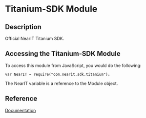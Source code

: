# Titanium-SDK Module

## Description

Official NearIT Titanium SDK.

## Accessing the Titanium-SDK Module

To access this module from JavaScript, you would do the following:

    var NearIT = require("com.nearit.sdk.titanium");

The NearIT variable is a reference to the Module object.

## Reference

[Documentation](https://docs.nearit.com/titanium/installation/)

